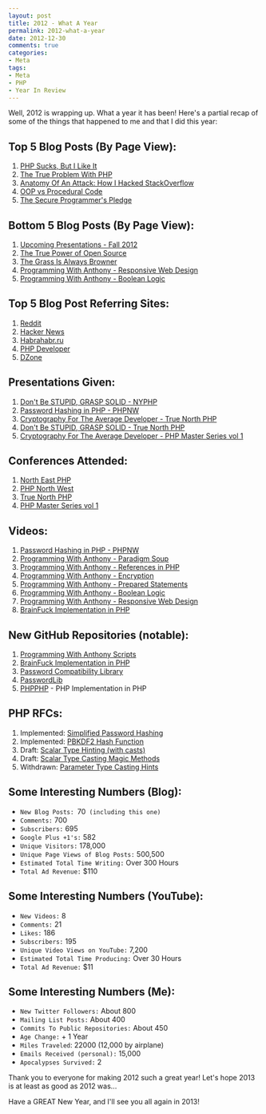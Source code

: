 ```yaml
---
layout: post
title: 2012 - What A Year
permalink: 2012-what-a-year
date: 2012-12-30
comments: true
categories:
- Meta
tags:
- Meta
- PHP
- Year In Review
---
```


Well, 2012 is wrapping up. What a year it has been! Here's a partial recap of some of the things that happened to me and that I did this year:

## Top 5 Blog Posts (By Page View):

 1. [PHP Sucks, But I Like It](http://blog.ircmaxell.com/2012/04/php-sucks-but-i-like-it.html)
 2. [The True Problem With PHP](http://blog.ircmaxell.com/2012/07/true-problem-with-php.html)
 3. [Anatomy Of An Attack: How I Hacked StackOverflow](http://blog.ircmaxell.com/2012/11/anatomy-of-attack-how-i-hacked.html)
 4. [OOP vs Procedural Code](http://blog.ircmaxell.com/2012/07/oop-vs-procedural-code.html)
 5. [The Secure Programmer's Pledge](http://blog.ircmaxell.com/2012/07/secure-programmers-pledge.html)

## Bottom 5 Blog Posts (By Page View):

 1. [Upcoming Presentations - Fall 2012](http://blog.ircmaxell.com/2012/10/upcoming-presentations-fall-2012.html)
 2. [The True Power of Open Source](http://blog.ircmaxell.com/2012/11/the-true-power-of-open-source.html)
 3. [The Grass Is Always Browner](http://blog.ircmaxell.com/2012/07/the-grass-is-always-browner.html)
 4. [Programming With Anthony - Responsive Web Design](http://blog.ircmaxell.com/2012/12/programming-with-anthony-responsive-web.html)
 5. [Programming With Anthony - Boolean Logic](http://blog.ircmaxell.com/2012/12/programming-with-anthony-logic.html)

## Top 5 Blog Post Referring Sites:

 1. [Reddit](http://www.reddit.com/)
 2. [Hacker News](http://news.ycombinator.com/)
 3. [Habrahabr.ru](http://habrahabr.ru/)
 4. [PHP Developer](http://www.phpdeveloper.org/)
 5. [DZone](http://www.dzone.com/)

## Presentations Given:

 1. [Don't Be STUPID, GRASP SOLID - NYPHP](http://blog.ircmaxell.com/2012/05/dont-be-stupid-grasp-solid-slides.html)
 2. [Password Hashing in PHP - PHPNW](http://blog.ircmaxell.com/2012/10/password-hashing-in-php-talk.html)
 3. [Cryptography For The Average Developer - True North PHP](http://blog.ircmaxell.com/2012/11/slides-for-cryptography-presentation-at.html)
 4. [Don't Be STUPID, GRASP SOLID - True North PHP](http://blog.ircmaxell.com/2012/11/slides-for-solid-talk-at-tnphp.html)
 5. [Cryptography For The Average Developer - PHP Master Series vol 1](http://blog.calevans.com/2012/11/19/php-master-series-vol-1/)

## Conferences Attended:

 1. [North East PHP](http://www.northeastphp.org/)
 2. [PHP North West](http://conference.phpnw.org.uk/phpnw12/)
 3. [True North PHP](http://truenorthphp.ca/)
 4. [PHP Master Series vol 1](http://blog.calevans.com/2012/11/19/php-master-series-vol-1/)

## Videos:

 1. [Password Hashing in PHP - PHPNW](https://www.youtube.com/watch?v=eNdW5HWBhG0)
 2. [Programming With Anthony - Paradigm Soup](https://www.youtube.com/watch?v=CV4vPsEizJM)
 3. [Programming With Anthony - References in PHP](https://www.youtube.com/watch?v=_YZIBWQr_yk)
 4. [Programming With Anthony - Encryption](https://www.youtube.com/watch?v=RLmuFlDygn0)
 5. [Programming With Anthony - Prepared Statements](https://www.youtube.com/watch?v=nLinqtCfhKY)
 6. [Programming With Anthony - Boolean Logic](https://www.youtube.com/watch?v=udOU0gagZqg)
 7. [Programming With Anthony - Responsive Web Design](https://www.youtube.com/watch?v=-BVmrSG93XE)
 8. [BrainFuck Implementation in PHP](https://www.youtube.com/watch?v=s3CncuzRzFA)

## New GitHub Repositories (notable):

 1. [Programming With Anthony Scripts](https://github.com/ircmaxell/programming-with-anthony)
 2. [BrainFuck Implementation in PHP](https://github.com/ircmaxell/PHP-BrainFuck)
 3. [Password Compatibility Library](https://github.com/ircmaxell/password_compat)
 4. [PasswordLib](https://github.com/ircmaxell/PHP-PasswordLib)
 5. [PHPPHP](https://github.com/ircmaxell/PHPPHP) - PHP Implementation in PHP

## PHP RFCs:

 1. Implemented: [Simplified Password Hashing](https://wiki.php.net/rfc/password_hash)
 2. Implemented: [PBKDF2 Hash Function](https://wiki.php.net/rfc/hash_pbkdf2)
 3. Draft: [Scalar Type Hinting (with casts)](https://wiki.php.net/rfc/scalar_type_hinting_with_cast)
 4. Draft: [Scalar Type Casting Magic Methods](https://wiki.php.net/rfc/object_cast_to_types)
 5. Withdrawn: [Parameter Type Casting Hints](https://wiki.php.net/rfc/parameter_type_casting_hints)

## Some Interesting Numbers (Blog):

 * `New Blog Posts: `70` (including this one)`
 * `Comments:` 700
 * `Subscribers:` 695
 * `Google Plus +1's:` 582
 * `Unique Visitors:` 178,000
 * `Unique Page Views of Blog Posts:` 500,500
 * `Estimated Total Time Writing:` Over 300 Hours
 * `Total Ad Revenue:` $110

## Some Interesting Numbers (YouTube):

 * `New Videos:` 8
 * `Comments:` 21
 * `Likes:` 186
 * `Subscribers:` 195
 * `Unique Video Views on YouTube:` 7,200
 * `Estimated Total Time Producing:` Over 30 Hours
 * `Total Ad Revenue:` $11

## Some Interesting Numbers (Me):

 * `New Twitter Followers:` About 800
 * `Mailing List Posts:` About 400
 * `Commits To Public Repositories:` About 450
 * `Age Change:` + 1 Year
 * `Miles Traveled`: 22000 (12,000 by airplane)
 * `Emails Received (personal):` 15,000
 * `Apocalypses Survived:` 2

Thank you to everyone for making 2012 such a great year! Let's hope 2013 is at least as good as 2012 was...


Have a GREAT New Year, and I'll see you all again in 2013!

